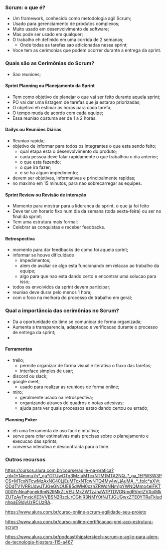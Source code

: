 ### Scrum: o que é?

- Um framework, conhecido como metodologia agil Scrum;
- Usado para gerenciamento de produtos complexos;
- Muito usado em desenvolvimento de software;
- Mas pode ser usado em qualquer;
- O trabalho eh definido em uma corrida de 2 semanas;
    - Onde todas as tarefas sao adicionadas nessa sprint;
- Voce tem as cerimonias que podem ocorrer durante a entrega da sprint.

### Quais são as Cerimônias do Scrum?

- Sao reunioes;

#### Sprint Planning ou Planejamento da Sprint

- Tem como objetivo de planejar o que vai ser feito durante aquela sprint;
- PO vai dar uma listagem de tarefas que ja estarao priorizadas;
- O objetivo eh estimar as horas para cada tarefa;
- O tempo muda de acordo com cada equipe;
- Essa reuniao costuma ser de 1 a 2 horas.

#### Dailys ou Reuniões Diárias

- Reuniao rapida;
- objetivo de informar para todos os integrantes o que esta sendo feito;
    - qual etapa esta o desenvolvimento do produto;
    - cada pessoa deve falar rapidamente o que trabalhou o dia anterior;
    - o que esta fazendo;
    - o que ira fazer;
    - e se ha algum impedimento;
- devem ser objetivas, informativas e principalmente rapidas;
- no maximo em 15 minutos, para nao sobrecarregar as equipes.

#### Sprint Review ou Revisão de interação

- Momento para mostrar para a lideranca da sprint, o que ja foi feito
- Deve ter um horario fixo num dia da semana (toda sexta-feira) ou ser no final da sprint;
- Tem uma estrutura mais formal;
- Celebrar as conquistas e receber feedbacks.

#### Retrospectiva

- momento para dar feedbacks de como foi aquela sprint;
- informar se houve dificuldade
    - impedimentos;
    - alem de avaliar se algo esta funcionando em relacao ao trabalho da equipe;
    - algo para que nao esta dando certo e encontrar uma solucao para isso;
- todos os envolvidos da sprint devem participar;
- reuniao deve durar pelo menos 1 hora;
- com o foco na melhora do processo de trabalho em geral;

### Qual a importância das cerimônias no Scrum?

- Da a oportunidade do time se comunicar de forma organizada;
- Aumenta a transparencia, adaptacao e verificacao durante o processo de entrega da sprint;
- 

#### Ferramentas

- trello; 
    - permite organizar de forma visual e iterativa o fluxo das tarefas;
    - interface simples de usar;
- discord ou slack;
- google meet;
    - usado para realizar as reunioes de forma online;
- miro;
    - geralmente usado na retrospectiva;
    - organizando atraves de quadros e notas adesivas;
    - ajuda para ver quais processos estao dando certou ou errado;

#### Planning Poker

- eh uma ferramenta de uso facil e intuitivo;
- serve para criar estimativas mais precisas sobre o planejamento e execucao das sprints;
- conversa interativa e descontraida para o time.

### Outros recursos

https://cursos.alura.com.br/course/agile-na-pratica?_gl=1*14mmu7n*_ga*OTUwOTg3MzIuMTcxNTM1MTA2NQ..*_ga_1EPWSW3PCS*MTcxNTcwMzAxNC40LjEuMTcxNTcwNTQ4My4wLjAuMA..*_fplc*aXVtODdTV1VRRUdwJTJGeGNOUE85dWM0czhZRWdNNm1pYWNQMmo4elFKT000YnNnaFpnek9mN2IlMkZLVEUlMkZWTzJhaW1PTDVGNmdRVmtZVXolMkZUTzAyTmxjcXE3VVBSN2RzclJrOGhlR3NMY0tNJTJGUGwxZTE0YTRaTkludnhpaE9ldyUzRCUzRA..

https://www.alura.com.br/curso-online-scrum-agilidade-seu-projeto


https://www.alura.com.br/curso-online-certificacao-pmi-acp-estrutura-scrum


https://www.alura.com.br/podcast/hipsterstech-scrum-e-agile-para-alem-de-tecnologia-hipsters-115-a467